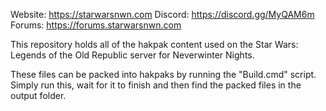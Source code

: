 Website: https://starwarsnwn.com
Discord: https://discord.gg/MyQAM6m
Forums: https://forums.starwarsnwn.com

This repository holds all of the hakpak content used on the Star Wars: Legends of the Old Republic server for Neverwinter Nights. 

These files can be packed into hakpaks by running the "Build.cmd" script. Simply run this, wait for it to finish and then find the packed files in the output folder.

